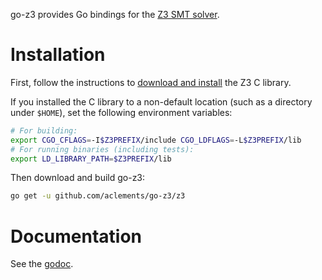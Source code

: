 go-z3 provides Go bindings for
the [Z3 SMT solver](https://github.com/Z3Prover/z3).

Installation
============

First, follow the instructions to
[download and install](https://github.com/Z3Prover/z3/blob/master/README.md)
the Z3 C library.

If you installed the C library to a non-default location (such as a
directory under `$HOME`), set the following environment variables:

```sh
# For building:
export CGO_CFLAGS=-I$Z3PREFIX/include CGO_LDFLAGS=-L$Z3PREFIX/lib
# For running binaries (including tests):
export LD_LIBRARY_PATH=$Z3PREFIX/lib
```

Then download and build go-z3:

```sh
go get -u github.com/aclements/go-z3/z3
```

Documentation
=============

See the [godoc](https://godoc.org/github.com/aclements/go-z3/z3).
